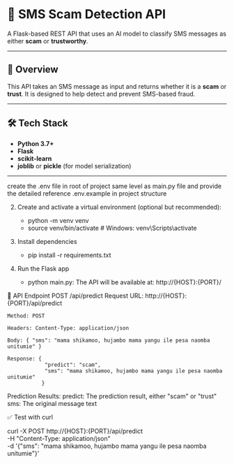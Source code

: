 ﻿# 📩 SMS Scam Detection API

A Flask-based REST API that uses an AI model to classify SMS messages as either **scam** or **trustworthy**.

---

## 🚀 Overview

This API takes an SMS message as input and returns whether it is a **scam** or **trust**. It is designed to help detect and prevent SMS-based fraud.

---

## 🛠️ Tech Stack

- **Python 3.7+**
- **Flask**
- **scikit-learn**
- **joblib** or **pickle** (for model serialization)

---

create the .env file in root of project same level as main.py file and provide the detailed reference .env.example in project structure

2. Create and activate a virtual environment (optional but recommended):
    - python -m venv venv
    - source venv/bin/activate  # Windows: venv\Scripts\activate
3. Install dependencies
    - pip install -r requirements.txt

4.  Run the Flask app
    - python main.py:  The API will be available at: http://{HOST}:{PORT}/

📡 API Endpoint
    POST /api/predict
    Request
    URL: http://{HOST}:{PORT}/api/predict

    Method: POST

    Headers: Content-Type: application/json

    Body: { "sms": "mama shikamoo, hujambo mama yangu ile pesa naomba unitumie" }

    Response: { 
                "predict": "scam",
                "sms": "mama shikamoo, hujambo mama yangu ile pesa naomba unitumie"
               }
Prediction Results:
    predict: The prediction result, either "scam" or "trust"
    sms: The original message text

✅ Test with curl

curl -X POST http://{HOST}:{PORT}/api/predict \
  -H "Content-Type: application/json" \
  -d '{"sms": "mama shikamoo, hujambo mama yangu ile pesa naomba unitumie"}'





